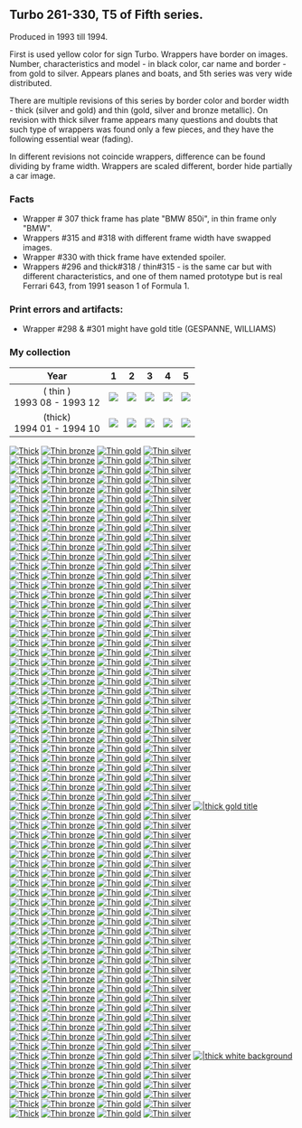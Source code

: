 ## Turbo 261-330, T5 of Fifth series.

Produced in 1993 till 1994.

First is used yellow color for sign Turbo. Wrappers have border on images. Number, characteristics and model - in black
color, car name and border - from gold to silver. Appears planes and boats, and 5th series was very wide distributed.

There are multiple revisions of this series by border color and border width - thick (silver and gold) and
thin (gold, silver and bronze metallic). On revision with thick silver frame appears many questions and doubts that such
type of wrappers was found only a few pieces, and they have the following essential wear (fading).

In different revisions not coincide wrappers, difference can be found dividing by frame width. Wrappers are scaled
different, border hide partially a car image.

### Facts

* Wrapper # 307 thick frame has plate "BMW 850i", in thin frame only "BMW".
* Wrappers #315 and #318 with different frame width have swapped images.
* Wrapper #330 with thick frame have extended spoiler.
* Wrappers #296 and thick#318 / thin#315 - is the same car but with different characteristics, and one of them
  named prototype but is real Ferrari 643, from 1991 season 1 of Formula 1.

### Print errors and artifacts:

* Wrapper #298 & #301 might have gold title (GESPANNE, WILLIAMS)

### My collection

|              Year              |                                                           1                                                            |                                                           2                                                            |                                                           3                                                            |                                                           4                                                            |                                                           5                                                            |
|:------------------------------:|:----------------------------------------------------------------------------------------------------------------------:|:----------------------------------------------------------------------------------------------------------------------:|:----------------------------------------------------------------------------------------------------------------------:|:----------------------------------------------------------------------------------------------------------------------:|:----------------------------------------------------------------------------------------------------------------------:|
| ( thin )<br/>1993 08 - 1993 12 | [<img src='thumbnails/outer/(_thin_)+1993_08_-_1993_12.1.5.png'>](thumbnails/outer/(_thin_)+1993_08_-_1993_12.1.5.png) | [<img src='thumbnails/outer/(_thin_)+1993_08_-_1993_12.2.5.png'>](thumbnails/outer/(_thin_)+1993_08_-_1993_12.2.5.png) | [<img src='thumbnails/outer/(_thin_)+1993_08_-_1993_12.3.5.png'>](thumbnails/outer/(_thin_)+1993_08_-_1993_12.3.5.png) | [<img src='thumbnails/outer/(_thin_)+1993_08_-_1993_12.4.5.png'>](thumbnails/outer/(_thin_)+1993_08_-_1993_12.4.5.png) | [<img src='thumbnails/outer/(_thin_)+1993_08_-_1993_12.5.4.png'>](thumbnails/outer/(_thin_)+1993_08_-_1993_12.5.4.png) |
| (thick)<br/>1994 01 - 1994 10  |  [<img src='thumbnails/outer/(thick)+1994_01_-_1994_10.1.5.png'>](thumbnails/outer/(thick)+1994_01_-_1994_10.1.5.png)  |  [<img src='thumbnails/outer/(thick)+1994_01_-_1994_10.2.5.png'>](thumbnails/outer/(thick)+1994_01_-_1994_10.2.5.png)  |  [<img src='thumbnails/outer/(thick)+1994_01_-_1994_10.3.5.png'>](thumbnails/outer/(thick)+1994_01_-_1994_10.3.5.png)  |  [<img src='thumbnails/outer/(thick)+1994_01_-_1994_10.4.5.png'>](thumbnails/outer/(thick)+1994_01_-_1994_10.4.5.png)  |  [<img src='thumbnails/outer/(thick)+1994_01_-_1994_10.5.5.png'>](thumbnails/outer/(thick)+1994_01_-_1994_10.5.5.png)  |

<span style="display: inline-block;">
	<a href='thumbnails/inner/261.thick.5.png' title='Thick'><img src='thumbnails/inner/261.thick.5.png' alt='Thick'></a>
	<a href='thumbnails/inner/261.thin_bronze.4.png' title='Thin bronze'><img src='thumbnails/inner/261.thin_bronze.4.png' alt='Thin bronze'></a>
	<a href='thumbnails/inner/261.thin_gold.0.png' title='Thin gold'><img src='thumbnails/inner/261.thin_gold.0.png' alt='Thin gold'></a>
	<a href='thumbnails/inner/261.thin_silver.0.png' title='Thin silver'><img src='thumbnails/inner/261.thin_silver.0.png' alt='Thin silver'></a>
</span>
<span style="display: inline-block;">
	<a href='thumbnails/inner/262.thick.5.png' title='Thick'><img src='thumbnails/inner/262.thick.5.png' alt='Thick'></a>
	<a href='thumbnails/inner/262.thin_bronze.4.png' title='Thin bronze'><img src='thumbnails/inner/262.thin_bronze.4.png' alt='Thin bronze'></a>
	<a href='thumbnails/inner/262.thin_gold.0.png' title='Thin gold'><img src='thumbnails/inner/262.thin_gold.0.png' alt='Thin gold'></a>
	<a href='thumbnails/inner/262.thin_silver.0.png' title='Thin silver'><img src='thumbnails/inner/262.thin_silver.0.png' alt='Thin silver'></a>
</span>
<span style="display: inline-block;">
	<a href='thumbnails/inner/263.thick.5.png' title='Thick'><img src='thumbnails/inner/263.thick.5.png' alt='Thick'></a>
	<a href='thumbnails/inner/263.thin_bronze.0.png' title='Thin bronze'><img src='thumbnails/inner/263.thin_bronze.0.png' alt='Thin bronze'></a>
	<a href='thumbnails/inner/263.thin_gold.4.png' title='Thin gold'><img src='thumbnails/inner/263.thin_gold.4.png' alt='Thin gold'></a>
	<a href='thumbnails/inner/263.thin_silver.0.png' title='Thin silver'><img src='thumbnails/inner/263.thin_silver.0.png' alt='Thin silver'></a>
</span>
<span style="display: inline-block;">
	<a href='thumbnails/inner/264.thick.5.png' title='Thick'><img src='thumbnails/inner/264.thick.5.png' alt='Thick'></a>
	<a href='thumbnails/inner/264.thin_bronze.0.png' title='Thin bronze'><img src='thumbnails/inner/264.thin_bronze.0.png' alt='Thin bronze'></a>
	<a href='thumbnails/inner/264.thin_gold.4.png' title='Thin gold'><img src='thumbnails/inner/264.thin_gold.4.png' alt='Thin gold'></a>
	<a href='thumbnails/inner/264.thin_silver.0.png' title='Thin silver'><img src='thumbnails/inner/264.thin_silver.0.png' alt='Thin silver'></a>
</span>
<span style="display: inline-block;">
	<a href='thumbnails/inner/265.thick.5.png' title='Thick'><img src='thumbnails/inner/265.thick.5.png' alt='Thick'></a>
	<a href='thumbnails/inner/265.thin_bronze.0.png' title='Thin bronze'><img src='thumbnails/inner/265.thin_bronze.0.png' alt='Thin bronze'></a>
	<a href='thumbnails/inner/265.thin_gold.4.png' title='Thin gold'><img src='thumbnails/inner/265.thin_gold.4.png' alt='Thin gold'></a>
	<a href='thumbnails/inner/265.thin_silver.0.png' title='Thin silver'><img src='thumbnails/inner/265.thin_silver.0.png' alt='Thin silver'></a>
</span>
<span style="display: inline-block;">
	<a href='thumbnails/inner/266.thick.5.png' title='Thick'><img src='thumbnails/inner/266.thick.5.png' alt='Thick'></a>
	<a href='thumbnails/inner/266.thin_bronze.4.png' title='Thin bronze'><img src='thumbnails/inner/266.thin_bronze.4.png' alt='Thin bronze'></a>
	<a href='thumbnails/inner/266.thin_gold.0.png' title='Thin gold'><img src='thumbnails/inner/266.thin_gold.0.png' alt='Thin gold'></a>
	<a href='thumbnails/inner/266.thin_silver.0.png' title='Thin silver'><img src='thumbnails/inner/266.thin_silver.0.png' alt='Thin silver'></a>
</span>
<span style="display: inline-block;">
	<a href='thumbnails/inner/267.thick.5.png' title='Thick'><img src='thumbnails/inner/267.thick.5.png' alt='Thick'></a>
	<a href='thumbnails/inner/267.thin_bronze.0.png' title='Thin bronze'><img src='thumbnails/inner/267.thin_bronze.0.png' alt='Thin bronze'></a>
	<a href='thumbnails/inner/267.thin_gold.0.png' title='Thin gold'><img src='thumbnails/inner/267.thin_gold.0.png' alt='Thin gold'></a>
	<a href='thumbnails/inner/267.thin_silver.4.png' title='Thin silver'><img src='thumbnails/inner/267.thin_silver.4.png' alt='Thin silver'></a>
</span>
<span style="display: inline-block;">
	<a href='thumbnails/inner/268.thick.5.png' title='Thick'><img src='thumbnails/inner/268.thick.5.png' alt='Thick'></a>
	<a href='thumbnails/inner/268.thin_bronze.0.png' title='Thin bronze'><img src='thumbnails/inner/268.thin_bronze.0.png' alt='Thin bronze'></a>
	<a href='thumbnails/inner/268.thin_gold.4.png' title='Thin gold'><img src='thumbnails/inner/268.thin_gold.4.png' alt='Thin gold'></a>
	<a href='thumbnails/inner/268.thin_silver.0.png' title='Thin silver'><img src='thumbnails/inner/268.thin_silver.0.png' alt='Thin silver'></a>
</span>
<span style="display: inline-block;">
	<a href='thumbnails/inner/269.thick.5.png' title='Thick'><img src='thumbnails/inner/269.thick.5.png' alt='Thick'></a>
	<a href='thumbnails/inner/269.thin_bronze.4.png' title='Thin bronze'><img src='thumbnails/inner/269.thin_bronze.4.png' alt='Thin bronze'></a>
	<a href='thumbnails/inner/269.thin_gold.0.png' title='Thin gold'><img src='thumbnails/inner/269.thin_gold.0.png' alt='Thin gold'></a>
	<a href='thumbnails/inner/269.thin_silver.0.png' title='Thin silver'><img src='thumbnails/inner/269.thin_silver.0.png' alt='Thin silver'></a>
</span>
<span style="display: inline-block;">
	<a href='thumbnails/inner/270.thick.5.png' title='Thick'><img src='thumbnails/inner/270.thick.5.png' alt='Thick'></a>
	<a href='thumbnails/inner/270.thin_bronze.0.png' title='Thin bronze'><img src='thumbnails/inner/270.thin_bronze.0.png' alt='Thin bronze'></a>
	<a href='thumbnails/inner/270.thin_gold.4.png' title='Thin gold'><img src='thumbnails/inner/270.thin_gold.4.png' alt='Thin gold'></a>
	<a href='thumbnails/inner/270.thin_silver.0.png' title='Thin silver'><img src='thumbnails/inner/270.thin_silver.0.png' alt='Thin silver'></a>
</span>
<span style="display: inline-block;">
	<a href='thumbnails/inner/271.thick.5.png' title='Thick'><img src='thumbnails/inner/271.thick.5.png' alt='Thick'></a>
	<a href='thumbnails/inner/271.thin_bronze.4.png' title='Thin bronze'><img src='thumbnails/inner/271.thin_bronze.4.png' alt='Thin bronze'></a>
	<a href='thumbnails/inner/271.thin_gold.0.png' title='Thin gold'><img src='thumbnails/inner/271.thin_gold.0.png' alt='Thin gold'></a>
	<a href='thumbnails/inner/271.thin_silver.0.png' title='Thin silver'><img src='thumbnails/inner/271.thin_silver.0.png' alt='Thin silver'></a>
</span>
<span style="display: inline-block;">
	<a href='thumbnails/inner/272.thick.5.png' title='Thick'><img src='thumbnails/inner/272.thick.5.png' alt='Thick'></a>
	<a href='thumbnails/inner/272.thin_bronze.0.png' title='Thin bronze'><img src='thumbnails/inner/272.thin_bronze.0.png' alt='Thin bronze'></a>
	<a href='thumbnails/inner/272.thin_gold.4.png' title='Thin gold'><img src='thumbnails/inner/272.thin_gold.4.png' alt='Thin gold'></a>
	<a href='thumbnails/inner/272.thin_silver.0.png' title='Thin silver'><img src='thumbnails/inner/272.thin_silver.0.png' alt='Thin silver'></a>
</span>
<span style="display: inline-block;">
	<a href='thumbnails/inner/273.thick.5.png' title='Thick'><img src='thumbnails/inner/273.thick.5.png' alt='Thick'></a>
	<a href='thumbnails/inner/273.thin_bronze.4.png' title='Thin bronze'><img src='thumbnails/inner/273.thin_bronze.4.png' alt='Thin bronze'></a>
	<a href='thumbnails/inner/273.thin_gold.0.png' title='Thin gold'><img src='thumbnails/inner/273.thin_gold.0.png' alt='Thin gold'></a>
	<a href='thumbnails/inner/273.thin_silver.0.png' title='Thin silver'><img src='thumbnails/inner/273.thin_silver.0.png' alt='Thin silver'></a>
</span>
<span style="display: inline-block;">
	<a href='thumbnails/inner/274.thick.5.png' title='Thick'><img src='thumbnails/inner/274.thick.5.png' alt='Thick'></a>
	<a href='thumbnails/inner/274.thin_bronze.0.png' title='Thin bronze'><img src='thumbnails/inner/274.thin_bronze.0.png' alt='Thin bronze'></a>
	<a href='thumbnails/inner/274.thin_gold.4.png' title='Thin gold'><img src='thumbnails/inner/274.thin_gold.4.png' alt='Thin gold'></a>
	<a href='thumbnails/inner/274.thin_silver.0.png' title='Thin silver'><img src='thumbnails/inner/274.thin_silver.0.png' alt='Thin silver'></a>
</span>
<span style="display: inline-block;">
	<a href='thumbnails/inner/275.thick.5.png' title='Thick'><img src='thumbnails/inner/275.thick.5.png' alt='Thick'></a>
	<a href='thumbnails/inner/275.thin_bronze.0.png' title='Thin bronze'><img src='thumbnails/inner/275.thin_bronze.0.png' alt='Thin bronze'></a>
	<a href='thumbnails/inner/275.thin_gold.4.png' title='Thin gold'><img src='thumbnails/inner/275.thin_gold.4.png' alt='Thin gold'></a>
	<a href='thumbnails/inner/275.thin_silver.0.png' title='Thin silver'><img src='thumbnails/inner/275.thin_silver.0.png' alt='Thin silver'></a>
</span>
<span style="display: inline-block;">
	<a href='thumbnails/inner/276.thick.5.png' title='Thick'><img src='thumbnails/inner/276.thick.5.png' alt='Thick'></a>
	<a href='thumbnails/inner/276.thin_bronze.0.png' title='Thin bronze'><img src='thumbnails/inner/276.thin_bronze.0.png' alt='Thin bronze'></a>
	<a href='thumbnails/inner/276.thin_gold.4.png' title='Thin gold'><img src='thumbnails/inner/276.thin_gold.4.png' alt='Thin gold'></a>
	<a href='thumbnails/inner/276.thin_silver.0.png' title='Thin silver'><img src='thumbnails/inner/276.thin_silver.0.png' alt='Thin silver'></a>
</span>
<span style="display: inline-block;">
	<a href='thumbnails/inner/277.thick.5.png' title='Thick'><img src='thumbnails/inner/277.thick.5.png' alt='Thick'></a>
	<a href='thumbnails/inner/277.thin_bronze.0.png' title='Thin bronze'><img src='thumbnails/inner/277.thin_bronze.0.png' alt='Thin bronze'></a>
	<a href='thumbnails/inner/277.thin_gold.4.png' title='Thin gold'><img src='thumbnails/inner/277.thin_gold.4.png' alt='Thin gold'></a>
	<a href='thumbnails/inner/277.thin_silver.0.png' title='Thin silver'><img src='thumbnails/inner/277.thin_silver.0.png' alt='Thin silver'></a>
</span>
<span style="display: inline-block;">
	<a href='thumbnails/inner/278.thick.5.png' title='Thick'><img src='thumbnails/inner/278.thick.5.png' alt='Thick'></a>
	<a href='thumbnails/inner/278.thin_bronze.0.png' title='Thin bronze'><img src='thumbnails/inner/278.thin_bronze.0.png' alt='Thin bronze'></a>
	<a href='thumbnails/inner/278.thin_gold.4.png' title='Thin gold'><img src='thumbnails/inner/278.thin_gold.4.png' alt='Thin gold'></a>
	<a href='thumbnails/inner/278.thin_silver.0.png' title='Thin silver'><img src='thumbnails/inner/278.thin_silver.0.png' alt='Thin silver'></a>
</span>
<span style="display: inline-block;">
	<a href='thumbnails/inner/279.thick.5.png' title='Thick'><img src='thumbnails/inner/279.thick.5.png' alt='Thick'></a>
	<a href='thumbnails/inner/279.thin_bronze.0.png' title='Thin bronze'><img src='thumbnails/inner/279.thin_bronze.0.png' alt='Thin bronze'></a>
	<a href='thumbnails/inner/279.thin_gold.4.png' title='Thin gold'><img src='thumbnails/inner/279.thin_gold.4.png' alt='Thin gold'></a>
	<a href='thumbnails/inner/279.thin_silver.0.png' title='Thin silver'><img src='thumbnails/inner/279.thin_silver.0.png' alt='Thin silver'></a>
</span>
<span style="display: inline-block;">
	<a href='thumbnails/inner/280.thick.5.png' title='Thick'><img src='thumbnails/inner/280.thick.5.png' alt='Thick'></a>
	<a href='thumbnails/inner/280.thin_bronze.0.png' title='Thin bronze'><img src='thumbnails/inner/280.thin_bronze.0.png' alt='Thin bronze'></a>
	<a href='thumbnails/inner/280.thin_gold.4.png' title='Thin gold'><img src='thumbnails/inner/280.thin_gold.4.png' alt='Thin gold'></a>
	<a href='thumbnails/inner/280.thin_silver.0.png' title='Thin silver'><img src='thumbnails/inner/280.thin_silver.0.png' alt='Thin silver'></a>
</span>
<span style="display: inline-block;">
	<a href='thumbnails/inner/281.thick.5.png' title='Thick'><img src='thumbnails/inner/281.thick.5.png' alt='Thick'></a>
	<a href='thumbnails/inner/281.thin_bronze.0.png' title='Thin bronze'><img src='thumbnails/inner/281.thin_bronze.0.png' alt='Thin bronze'></a>
	<a href='thumbnails/inner/281.thin_gold.4.png' title='Thin gold'><img src='thumbnails/inner/281.thin_gold.4.png' alt='Thin gold'></a>
	<a href='thumbnails/inner/281.thin_silver.0.png' title='Thin silver'><img src='thumbnails/inner/281.thin_silver.0.png' alt='Thin silver'></a>
</span>
<span style="display: inline-block;">
	<a href='thumbnails/inner/282.thick.5.png' title='Thick'><img src='thumbnails/inner/282.thick.5.png' alt='Thick'></a>
	<a href='thumbnails/inner/282.thin_bronze.0.png' title='Thin bronze'><img src='thumbnails/inner/282.thin_bronze.0.png' alt='Thin bronze'></a>
	<a href='thumbnails/inner/282.thin_gold.4.png' title='Thin gold'><img src='thumbnails/inner/282.thin_gold.4.png' alt='Thin gold'></a>
	<a href='thumbnails/inner/282.thin_silver.0.png' title='Thin silver'><img src='thumbnails/inner/282.thin_silver.0.png' alt='Thin silver'></a>
</span>
<span style="display: inline-block;">
	<a href='thumbnails/inner/283.thick.5.png' title='Thick'><img src='thumbnails/inner/283.thick.5.png' alt='Thick'></a>
	<a href='thumbnails/inner/283.thin_bronze.0.png' title='Thin bronze'><img src='thumbnails/inner/283.thin_bronze.0.png' alt='Thin bronze'></a>
	<a href='thumbnails/inner/283.thin_gold.4.png' title='Thin gold'><img src='thumbnails/inner/283.thin_gold.4.png' alt='Thin gold'></a>
	<a href='thumbnails/inner/283.thin_silver.0.png' title='Thin silver'><img src='thumbnails/inner/283.thin_silver.0.png' alt='Thin silver'></a>
</span>
<span style="display: inline-block;">
	<a href='thumbnails/inner/284.thick.5.png' title='Thick'><img src='thumbnails/inner/284.thick.5.png' alt='Thick'></a>
	<a href='thumbnails/inner/284.thin_bronze.0.png' title='Thin bronze'><img src='thumbnails/inner/284.thin_bronze.0.png' alt='Thin bronze'></a>
	<a href='thumbnails/inner/284.thin_gold.4.png' title='Thin gold'><img src='thumbnails/inner/284.thin_gold.4.png' alt='Thin gold'></a>
	<a href='thumbnails/inner/284.thin_silver.0.png' title='Thin silver'><img src='thumbnails/inner/284.thin_silver.0.png' alt='Thin silver'></a>
</span>
<span style="display: inline-block;">
	<a href='thumbnails/inner/285.thick.5.png' title='Thick'><img src='thumbnails/inner/285.thick.5.png' alt='Thick'></a>
	<a href='thumbnails/inner/285.thin_bronze.0.png' title='Thin bronze'><img src='thumbnails/inner/285.thin_bronze.0.png' alt='Thin bronze'></a>
	<a href='thumbnails/inner/285.thin_gold.4.png' title='Thin gold'><img src='thumbnails/inner/285.thin_gold.4.png' alt='Thin gold'></a>
	<a href='thumbnails/inner/285.thin_silver.0.png' title='Thin silver'><img src='thumbnails/inner/285.thin_silver.0.png' alt='Thin silver'></a>
</span>
<span style="display: inline-block;">
	<a href='thumbnails/inner/286.thick.5.png' title='Thick'><img src='thumbnails/inner/286.thick.5.png' alt='Thick'></a>
	<a href='thumbnails/inner/286.thin_bronze.4.png' title='Thin bronze'><img src='thumbnails/inner/286.thin_bronze.4.png' alt='Thin bronze'></a>
	<a href='thumbnails/inner/286.thin_gold.0.png' title='Thin gold'><img src='thumbnails/inner/286.thin_gold.0.png' alt='Thin gold'></a>
	<a href='thumbnails/inner/286.thin_silver.0.png' title='Thin silver'><img src='thumbnails/inner/286.thin_silver.0.png' alt='Thin silver'></a>
</span>
<span style="display: inline-block;">
	<a href='thumbnails/inner/287.thick.5.png' title='Thick'><img src='thumbnails/inner/287.thick.5.png' alt='Thick'></a>
	<a href='thumbnails/inner/287.thin_bronze.0.png' title='Thin bronze'><img src='thumbnails/inner/287.thin_bronze.0.png' alt='Thin bronze'></a>
	<a href='thumbnails/inner/287.thin_gold.4.png' title='Thin gold'><img src='thumbnails/inner/287.thin_gold.4.png' alt='Thin gold'></a>
	<a href='thumbnails/inner/287.thin_silver.0.png' title='Thin silver'><img src='thumbnails/inner/287.thin_silver.0.png' alt='Thin silver'></a>
</span>
<span style="display: inline-block;">
	<a href='thumbnails/inner/288.thick.5.png' title='Thick'><img src='thumbnails/inner/288.thick.5.png' alt='Thick'></a>
	<a href='thumbnails/inner/288.thin_bronze.0.png' title='Thin bronze'><img src='thumbnails/inner/288.thin_bronze.0.png' alt='Thin bronze'></a>
	<a href='thumbnails/inner/288.thin_gold.4.png' title='Thin gold'><img src='thumbnails/inner/288.thin_gold.4.png' alt='Thin gold'></a>
	<a href='thumbnails/inner/288.thin_silver.0.png' title='Thin silver'><img src='thumbnails/inner/288.thin_silver.0.png' alt='Thin silver'></a>
</span>
<span style="display: inline-block;">
	<a href='thumbnails/inner/289.thick.5.png' title='Thick'><img src='thumbnails/inner/289.thick.5.png' alt='Thick'></a>
	<a href='thumbnails/inner/289.thin_bronze.0.png' title='Thin bronze'><img src='thumbnails/inner/289.thin_bronze.0.png' alt='Thin bronze'></a>
	<a href='thumbnails/inner/289.thin_gold.4.png' title='Thin gold'><img src='thumbnails/inner/289.thin_gold.4.png' alt='Thin gold'></a>
	<a href='thumbnails/inner/289.thin_silver.0.png' title='Thin silver'><img src='thumbnails/inner/289.thin_silver.0.png' alt='Thin silver'></a>
</span>
<span style="display: inline-block;">
	<a href='thumbnails/inner/290.thick.5.png' title='Thick'><img src='thumbnails/inner/290.thick.5.png' alt='Thick'></a>
	<a href='thumbnails/inner/290.thin_bronze.0.png' title='Thin bronze'><img src='thumbnails/inner/290.thin_bronze.0.png' alt='Thin bronze'></a>
	<a href='thumbnails/inner/290.thin_gold.4.png' title='Thin gold'><img src='thumbnails/inner/290.thin_gold.4.png' alt='Thin gold'></a>
	<a href='thumbnails/inner/290.thin_silver.0.png' title='Thin silver'><img src='thumbnails/inner/290.thin_silver.0.png' alt='Thin silver'></a>
</span>
<span style="display: inline-block;">
	<a href='thumbnails/inner/291.thick.5.png' title='Thick'><img src='thumbnails/inner/291.thick.5.png' alt='Thick'></a>
	<a href='thumbnails/inner/291.thin_bronze.0.png' title='Thin bronze'><img src='thumbnails/inner/291.thin_bronze.0.png' alt='Thin bronze'></a>
	<a href='thumbnails/inner/291.thin_gold.4.png' title='Thin gold'><img src='thumbnails/inner/291.thin_gold.4.png' alt='Thin gold'></a>
	<a href='thumbnails/inner/291.thin_silver.0.png' title='Thin silver'><img src='thumbnails/inner/291.thin_silver.0.png' alt='Thin silver'></a>
</span>
<span style="display: inline-block;">
	<a href='thumbnails/inner/292.thick.5.png' title='Thick'><img src='thumbnails/inner/292.thick.5.png' alt='Thick'></a>
	<a href='thumbnails/inner/292.thin_bronze.0.png' title='Thin bronze'><img src='thumbnails/inner/292.thin_bronze.0.png' alt='Thin bronze'></a>
	<a href='thumbnails/inner/292.thin_gold.4.png' title='Thin gold'><img src='thumbnails/inner/292.thin_gold.4.png' alt='Thin gold'></a>
	<a href='thumbnails/inner/292.thin_silver.0.png' title='Thin silver'><img src='thumbnails/inner/292.thin_silver.0.png' alt='Thin silver'></a>
</span>
<span style="display: inline-block;">
	<a href='thumbnails/inner/293.thick.5.png' title='Thick'><img src='thumbnails/inner/293.thick.5.png' alt='Thick'></a>
	<a href='thumbnails/inner/293.thin_bronze.0.png' title='Thin bronze'><img src='thumbnails/inner/293.thin_bronze.0.png' alt='Thin bronze'></a>
	<a href='thumbnails/inner/293.thin_gold.4.png' title='Thin gold'><img src='thumbnails/inner/293.thin_gold.4.png' alt='Thin gold'></a>
	<a href='thumbnails/inner/293.thin_silver.0.png' title='Thin silver'><img src='thumbnails/inner/293.thin_silver.0.png' alt='Thin silver'></a>
</span>
<span style="display: inline-block;">
	<a href='thumbnails/inner/294.thick.5.png' title='Thick'><img src='thumbnails/inner/294.thick.5.png' alt='Thick'></a>
	<a href='thumbnails/inner/294.thin_bronze.0.png' title='Thin bronze'><img src='thumbnails/inner/294.thin_bronze.0.png' alt='Thin bronze'></a>
	<a href='thumbnails/inner/294.thin_gold.4.png' title='Thin gold'><img src='thumbnails/inner/294.thin_gold.4.png' alt='Thin gold'></a>
	<a href='thumbnails/inner/294.thin_silver.0.png' title='Thin silver'><img src='thumbnails/inner/294.thin_silver.0.png' alt='Thin silver'></a>
</span>
<span style="display: inline-block;">
	<a href='thumbnails/inner/295.thick.5.png' title='Thick'><img src='thumbnails/inner/295.thick.5.png' alt='Thick'></a>
	<a href='thumbnails/inner/295.thin_bronze.4.png' title='Thin bronze'><img src='thumbnails/inner/295.thin_bronze.4.png' alt='Thin bronze'></a>
	<a href='thumbnails/inner/295.thin_gold.0.png' title='Thin gold'><img src='thumbnails/inner/295.thin_gold.0.png' alt='Thin gold'></a>
	<a href='thumbnails/inner/295.thin_silver.0.png' title='Thin silver'><img src='thumbnails/inner/295.thin_silver.0.png' alt='Thin silver'></a>
</span>
<span style="display: inline-block;">
	<a href='thumbnails/inner/296.thick.5.png' title='Thick'><img src='thumbnails/inner/296.thick.5.png' alt='Thick'></a>
	<a href='thumbnails/inner/296.thin_bronze.0.png' title='Thin bronze'><img src='thumbnails/inner/296.thin_bronze.0.png' alt='Thin bronze'></a>
	<a href='thumbnails/inner/296.thin_gold.4.png' title='Thin gold'><img src='thumbnails/inner/296.thin_gold.4.png' alt='Thin gold'></a>
	<a href='thumbnails/inner/296.thin_silver.0.png' title='Thin silver'><img src='thumbnails/inner/296.thin_silver.0.png' alt='Thin silver'></a>
</span>
<span style="display: inline-block;">
	<a href='thumbnails/inner/297.thick.5.png' title='Thick'><img src='thumbnails/inner/297.thick.5.png' alt='Thick'></a>
	<a href='thumbnails/inner/297.thin_bronze.0.png' title='Thin bronze'><img src='thumbnails/inner/297.thin_bronze.0.png' alt='Thin bronze'></a>
	<a href='thumbnails/inner/297.thin_gold.4.png' title='Thin gold'><img src='thumbnails/inner/297.thin_gold.4.png' alt='Thin gold'></a>
	<a href='thumbnails/inner/297.thin_silver.0.png' title='Thin silver'><img src='thumbnails/inner/297.thin_silver.0.png' alt='Thin silver'></a>
</span>
<span style="display: inline-block;">
	<a href='thumbnails/inner/298.thick.5.png' title='Thick'><img src='thumbnails/inner/298.thick.5.png' alt='Thick'></a>
	<a href='thumbnails/inner/298.thin_bronze.0.png' title='Thin bronze'><img src='thumbnails/inner/298.thin_bronze.0.png' alt='Thin bronze'></a>
	<a href='thumbnails/inner/298.thin_gold.4.png' title='Thin gold'><img src='thumbnails/inner/298.thin_gold.4.png' alt='Thin gold'></a>
	<a href='thumbnails/inner/298.thin_silver.0.png' title='Thin silver'><img src='thumbnails/inner/298.thin_silver.0.png' alt='Thin silver'></a>
	<a href='thumbnails/inner/298.|thick_gold_title.5.png' title='|thick gold title'><img src='thumbnails/inner/298.|thick_gold_title.5.png' alt='|thick gold title'></a>
</span>
<span style="display: inline-block;">
	<a href='thumbnails/inner/299.thick.5.png' title='Thick'><img src='thumbnails/inner/299.thick.5.png' alt='Thick'></a>
	<a href='thumbnails/inner/299.thin_bronze.4.png' title='Thin bronze'><img src='thumbnails/inner/299.thin_bronze.4.png' alt='Thin bronze'></a>
	<a href='thumbnails/inner/299.thin_gold.0.png' title='Thin gold'><img src='thumbnails/inner/299.thin_gold.0.png' alt='Thin gold'></a>
	<a href='thumbnails/inner/299.thin_silver.0.png' title='Thin silver'><img src='thumbnails/inner/299.thin_silver.0.png' alt='Thin silver'></a>
</span>
<span style="display: inline-block;">
	<a href='thumbnails/inner/300.thick.5.png' title='Thick'><img src='thumbnails/inner/300.thick.5.png' alt='Thick'></a>
	<a href='thumbnails/inner/300.thin_bronze.0.png' title='Thin bronze'><img src='thumbnails/inner/300.thin_bronze.0.png' alt='Thin bronze'></a>
	<a href='thumbnails/inner/300.thin_gold.0.png' title='Thin gold'><img src='thumbnails/inner/300.thin_gold.0.png' alt='Thin gold'></a>
	<a href='thumbnails/inner/300.thin_silver.0.png' title='Thin silver'><img src='thumbnails/inner/300.thin_silver.0.png' alt='Thin silver'></a>
</span>
<span style="display: inline-block;">
	<a href='thumbnails/inner/301.thick.5.png' title='Thick'><img src='thumbnails/inner/301.thick.5.png' alt='Thick'></a>
	<a href='thumbnails/inner/301.thin_bronze.0.png' title='Thin bronze'><img src='thumbnails/inner/301.thin_bronze.0.png' alt='Thin bronze'></a>
	<a href='thumbnails/inner/301.thin_gold.4.png' title='Thin gold'><img src='thumbnails/inner/301.thin_gold.4.png' alt='Thin gold'></a>
	<a href='thumbnails/inner/301.thin_silver.0.png' title='Thin silver'><img src='thumbnails/inner/301.thin_silver.0.png' alt='Thin silver'></a>
</span>
<span style="display: inline-block;">
	<a href='thumbnails/inner/302.thick.5.png' title='Thick'><img src='thumbnails/inner/302.thick.5.png' alt='Thick'></a>
	<a href='thumbnails/inner/302.thin_bronze.0.png' title='Thin bronze'><img src='thumbnails/inner/302.thin_bronze.0.png' alt='Thin bronze'></a>
	<a href='thumbnails/inner/302.thin_gold.4.png' title='Thin gold'><img src='thumbnails/inner/302.thin_gold.4.png' alt='Thin gold'></a>
	<a href='thumbnails/inner/302.thin_silver.0.png' title='Thin silver'><img src='thumbnails/inner/302.thin_silver.0.png' alt='Thin silver'></a>
</span>
<span style="display: inline-block;">
	<a href='thumbnails/inner/303.thick.5.png' title='Thick'><img src='thumbnails/inner/303.thick.5.png' alt='Thick'></a>
	<a href='thumbnails/inner/303.thin_bronze.0.png' title='Thin bronze'><img src='thumbnails/inner/303.thin_bronze.0.png' alt='Thin bronze'></a>
	<a href='thumbnails/inner/303.thin_gold.4.png' title='Thin gold'><img src='thumbnails/inner/303.thin_gold.4.png' alt='Thin gold'></a>
	<a href='thumbnails/inner/303.thin_silver.0.png' title='Thin silver'><img src='thumbnails/inner/303.thin_silver.0.png' alt='Thin silver'></a>
</span>
<span style="display: inline-block;">
	<a href='thumbnails/inner/304.thick.5.png' title='Thick'><img src='thumbnails/inner/304.thick.5.png' alt='Thick'></a>
	<a href='thumbnails/inner/304.thin_bronze.0.png' title='Thin bronze'><img src='thumbnails/inner/304.thin_bronze.0.png' alt='Thin bronze'></a>
	<a href='thumbnails/inner/304.thin_gold.4.png' title='Thin gold'><img src='thumbnails/inner/304.thin_gold.4.png' alt='Thin gold'></a>
	<a href='thumbnails/inner/304.thin_silver.0.png' title='Thin silver'><img src='thumbnails/inner/304.thin_silver.0.png' alt='Thin silver'></a>
</span>
<span style="display: inline-block;">
	<a href='thumbnails/inner/305.thick.5.png' title='Thick'><img src='thumbnails/inner/305.thick.5.png' alt='Thick'></a>
	<a href='thumbnails/inner/305.thin_bronze.0.png' title='Thin bronze'><img src='thumbnails/inner/305.thin_bronze.0.png' alt='Thin bronze'></a>
	<a href='thumbnails/inner/305.thin_gold.4.png' title='Thin gold'><img src='thumbnails/inner/305.thin_gold.4.png' alt='Thin gold'></a>
	<a href='thumbnails/inner/305.thin_silver.0.png' title='Thin silver'><img src='thumbnails/inner/305.thin_silver.0.png' alt='Thin silver'></a>
</span>
<span style="display: inline-block;">
	<a href='thumbnails/inner/306.thick.5.png' title='Thick'><img src='thumbnails/inner/306.thick.5.png' alt='Thick'></a>
	<a href='thumbnails/inner/306.thin_bronze.4.png' title='Thin bronze'><img src='thumbnails/inner/306.thin_bronze.4.png' alt='Thin bronze'></a>
	<a href='thumbnails/inner/306.thin_gold.0.png' title='Thin gold'><img src='thumbnails/inner/306.thin_gold.0.png' alt='Thin gold'></a>
	<a href='thumbnails/inner/306.thin_silver.0.png' title='Thin silver'><img src='thumbnails/inner/306.thin_silver.0.png' alt='Thin silver'></a>
</span>
<span style="display: inline-block;">
	<a href='thumbnails/inner/307.thick.5.png' title='Thick'><img src='thumbnails/inner/307.thick.5.png' alt='Thick'></a>
	<a href='thumbnails/inner/307.thin_bronze.4.png' title='Thin bronze'><img src='thumbnails/inner/307.thin_bronze.4.png' alt='Thin bronze'></a>
	<a href='thumbnails/inner/307.thin_gold.0.png' title='Thin gold'><img src='thumbnails/inner/307.thin_gold.0.png' alt='Thin gold'></a>
	<a href='thumbnails/inner/307.thin_silver.0.png' title='Thin silver'><img src='thumbnails/inner/307.thin_silver.0.png' alt='Thin silver'></a>
</span>
<span style="display: inline-block;">
	<a href='thumbnails/inner/308.thick.5.png' title='Thick'><img src='thumbnails/inner/308.thick.5.png' alt='Thick'></a>
	<a href='thumbnails/inner/308.thin_bronze.0.png' title='Thin bronze'><img src='thumbnails/inner/308.thin_bronze.0.png' alt='Thin bronze'></a>
	<a href='thumbnails/inner/308.thin_gold.4.png' title='Thin gold'><img src='thumbnails/inner/308.thin_gold.4.png' alt='Thin gold'></a>
	<a href='thumbnails/inner/308.thin_silver.0.png' title='Thin silver'><img src='thumbnails/inner/308.thin_silver.0.png' alt='Thin silver'></a>
</span>
<span style="display: inline-block;">
	<a href='thumbnails/inner/309.thick.5.png' title='Thick'><img src='thumbnails/inner/309.thick.5.png' alt='Thick'></a>
	<a href='thumbnails/inner/309.thin_bronze.4.png' title='Thin bronze'><img src='thumbnails/inner/309.thin_bronze.4.png' alt='Thin bronze'></a>
	<a href='thumbnails/inner/309.thin_gold.0.png' title='Thin gold'><img src='thumbnails/inner/309.thin_gold.0.png' alt='Thin gold'></a>
	<a href='thumbnails/inner/309.thin_silver.0.png' title='Thin silver'><img src='thumbnails/inner/309.thin_silver.0.png' alt='Thin silver'></a>
</span>
<span style="display: inline-block;">
	<a href='thumbnails/inner/310.thick.5.png' title='Thick'><img src='thumbnails/inner/310.thick.5.png' alt='Thick'></a>
	<a href='thumbnails/inner/310.thin_bronze.0.png' title='Thin bronze'><img src='thumbnails/inner/310.thin_bronze.0.png' alt='Thin bronze'></a>
	<a href='thumbnails/inner/310.thin_gold.4.png' title='Thin gold'><img src='thumbnails/inner/310.thin_gold.4.png' alt='Thin gold'></a>
	<a href='thumbnails/inner/310.thin_silver.0.png' title='Thin silver'><img src='thumbnails/inner/310.thin_silver.0.png' alt='Thin silver'></a>
</span>
<span style="display: inline-block;">
	<a href='thumbnails/inner/311.thick.5.png' title='Thick'><img src='thumbnails/inner/311.thick.5.png' alt='Thick'></a>
	<a href='thumbnails/inner/311.thin_bronze.4.png' title='Thin bronze'><img src='thumbnails/inner/311.thin_bronze.4.png' alt='Thin bronze'></a>
	<a href='thumbnails/inner/311.thin_gold.0.png' title='Thin gold'><img src='thumbnails/inner/311.thin_gold.0.png' alt='Thin gold'></a>
	<a href='thumbnails/inner/311.thin_silver.0.png' title='Thin silver'><img src='thumbnails/inner/311.thin_silver.0.png' alt='Thin silver'></a>
</span>
<span style="display: inline-block;">
	<a href='thumbnails/inner/312.thick.5.png' title='Thick'><img src='thumbnails/inner/312.thick.5.png' alt='Thick'></a>
	<a href='thumbnails/inner/312.thin_bronze.0.png' title='Thin bronze'><img src='thumbnails/inner/312.thin_bronze.0.png' alt='Thin bronze'></a>
	<a href='thumbnails/inner/312.thin_gold.4.png' title='Thin gold'><img src='thumbnails/inner/312.thin_gold.4.png' alt='Thin gold'></a>
	<a href='thumbnails/inner/312.thin_silver.0.png' title='Thin silver'><img src='thumbnails/inner/312.thin_silver.0.png' alt='Thin silver'></a>
</span>
<span style="display: inline-block;">
	<a href='thumbnails/inner/313.thick.5.png' title='Thick'><img src='thumbnails/inner/313.thick.5.png' alt='Thick'></a>
	<a href='thumbnails/inner/313.thin_bronze.0.png' title='Thin bronze'><img src='thumbnails/inner/313.thin_bronze.0.png' alt='Thin bronze'></a>
	<a href='thumbnails/inner/313.thin_gold.4.png' title='Thin gold'><img src='thumbnails/inner/313.thin_gold.4.png' alt='Thin gold'></a>
	<a href='thumbnails/inner/313.thin_silver.0.png' title='Thin silver'><img src='thumbnails/inner/313.thin_silver.0.png' alt='Thin silver'></a>
</span>
<span style="display: inline-block;">
	<a href='thumbnails/inner/314.thick.5.png' title='Thick'><img src='thumbnails/inner/314.thick.5.png' alt='Thick'></a>
	<a href='thumbnails/inner/314.thin_bronze.0.png' title='Thin bronze'><img src='thumbnails/inner/314.thin_bronze.0.png' alt='Thin bronze'></a>
	<a href='thumbnails/inner/314.thin_gold.4.png' title='Thin gold'><img src='thumbnails/inner/314.thin_gold.4.png' alt='Thin gold'></a>
	<a href='thumbnails/inner/314.thin_silver.0.png' title='Thin silver'><img src='thumbnails/inner/314.thin_silver.0.png' alt='Thin silver'></a>
</span>
<span style="display: inline-block;">
	<a href='thumbnails/inner/315.thick.5.png' title='Thick'><img src='thumbnails/inner/315.thick.5.png' alt='Thick'></a>
	<a href='thumbnails/inner/315.thin_bronze.0.png' title='Thin bronze'><img src='thumbnails/inner/315.thin_bronze.0.png' alt='Thin bronze'></a>
	<a href='thumbnails/inner/315.thin_gold.4.png' title='Thin gold'><img src='thumbnails/inner/315.thin_gold.4.png' alt='Thin gold'></a>
	<a href='thumbnails/inner/315.thin_silver.0.png' title='Thin silver'><img src='thumbnails/inner/315.thin_silver.0.png' alt='Thin silver'></a>
</span>
<span style="display: inline-block;">
	<a href='thumbnails/inner/316.thick.5.png' title='Thick'><img src='thumbnails/inner/316.thick.5.png' alt='Thick'></a>
	<a href='thumbnails/inner/316.thin_bronze.4.png' title='Thin bronze'><img src='thumbnails/inner/316.thin_bronze.4.png' alt='Thin bronze'></a>
	<a href='thumbnails/inner/316.thin_gold.0.png' title='Thin gold'><img src='thumbnails/inner/316.thin_gold.0.png' alt='Thin gold'></a>
	<a href='thumbnails/inner/316.thin_silver.0.png' title='Thin silver'><img src='thumbnails/inner/316.thin_silver.0.png' alt='Thin silver'></a>
</span>
<span style="display: inline-block;">
	<a href='thumbnails/inner/317.thick.5.png' title='Thick'><img src='thumbnails/inner/317.thick.5.png' alt='Thick'></a>
	<a href='thumbnails/inner/317.thin_bronze.0.png' title='Thin bronze'><img src='thumbnails/inner/317.thin_bronze.0.png' alt='Thin bronze'></a>
	<a href='thumbnails/inner/317.thin_gold.0.png' title='Thin gold'><img src='thumbnails/inner/317.thin_gold.0.png' alt='Thin gold'></a>
	<a href='thumbnails/inner/317.thin_silver.4.png' title='Thin silver'><img src='thumbnails/inner/317.thin_silver.4.png' alt='Thin silver'></a>
</span>
<span style="display: inline-block;">
	<a href='thumbnails/inner/318.thick.5.png' title='Thick'><img src='thumbnails/inner/318.thick.5.png' alt='Thick'></a>
	<a href='thumbnails/inner/318.thin_bronze.0.png' title='Thin bronze'><img src='thumbnails/inner/318.thin_bronze.0.png' alt='Thin bronze'></a>
	<a href='thumbnails/inner/318.thin_gold.4.png' title='Thin gold'><img src='thumbnails/inner/318.thin_gold.4.png' alt='Thin gold'></a>
	<a href='thumbnails/inner/318.thin_silver.0.png' title='Thin silver'><img src='thumbnails/inner/318.thin_silver.0.png' alt='Thin silver'></a>
</span>
<span style="display: inline-block;">
	<a href='thumbnails/inner/319.thick.5.png' title='Thick'><img src='thumbnails/inner/319.thick.5.png' alt='Thick'></a>
	<a href='thumbnails/inner/319.thin_bronze.0.png' title='Thin bronze'><img src='thumbnails/inner/319.thin_bronze.0.png' alt='Thin bronze'></a>
	<a href='thumbnails/inner/319.thin_gold.4.png' title='Thin gold'><img src='thumbnails/inner/319.thin_gold.4.png' alt='Thin gold'></a>
	<a href='thumbnails/inner/319.thin_silver.0.png' title='Thin silver'><img src='thumbnails/inner/319.thin_silver.0.png' alt='Thin silver'></a>
</span>
<span style="display: inline-block;">
	<a href='thumbnails/inner/320.thick.5.png' title='Thick'><img src='thumbnails/inner/320.thick.5.png' alt='Thick'></a>
	<a href='thumbnails/inner/320.thin_bronze.4.png' title='Thin bronze'><img src='thumbnails/inner/320.thin_bronze.4.png' alt='Thin bronze'></a>
	<a href='thumbnails/inner/320.thin_gold.0.png' title='Thin gold'><img src='thumbnails/inner/320.thin_gold.0.png' alt='Thin gold'></a>
	<a href='thumbnails/inner/320.thin_silver.0.png' title='Thin silver'><img src='thumbnails/inner/320.thin_silver.0.png' alt='Thin silver'></a>
</span>
<span style="display: inline-block;">
	<a href='thumbnails/inner/321.thick.5.png' title='Thick'><img src='thumbnails/inner/321.thick.5.png' alt='Thick'></a>
	<a href='thumbnails/inner/321.thin_bronze.4.png' title='Thin bronze'><img src='thumbnails/inner/321.thin_bronze.4.png' alt='Thin bronze'></a>
	<a href='thumbnails/inner/321.thin_gold.0.png' title='Thin gold'><img src='thumbnails/inner/321.thin_gold.0.png' alt='Thin gold'></a>
	<a href='thumbnails/inner/321.thin_silver.0.png' title='Thin silver'><img src='thumbnails/inner/321.thin_silver.0.png' alt='Thin silver'></a>
</span>
<span style="display: inline-block;">
	<a href='thumbnails/inner/322.thick.5.png' title='Thick'><img src='thumbnails/inner/322.thick.5.png' alt='Thick'></a>
	<a href='thumbnails/inner/322.thin_bronze.0.png' title='Thin bronze'><img src='thumbnails/inner/322.thin_bronze.0.png' alt='Thin bronze'></a>
	<a href='thumbnails/inner/322.thin_gold.4.png' title='Thin gold'><img src='thumbnails/inner/322.thin_gold.4.png' alt='Thin gold'></a>
	<a href='thumbnails/inner/322.thin_silver.0.png' title='Thin silver'><img src='thumbnails/inner/322.thin_silver.0.png' alt='Thin silver'></a>
</span>
<span style="display: inline-block;">
	<a href='thumbnails/inner/323.thick.5.png' title='Thick'><img src='thumbnails/inner/323.thick.5.png' alt='Thick'></a>
	<a href='thumbnails/inner/323.thin_bronze.4.png' title='Thin bronze'><img src='thumbnails/inner/323.thin_bronze.4.png' alt='Thin bronze'></a>
	<a href='thumbnails/inner/323.thin_gold.0.png' title='Thin gold'><img src='thumbnails/inner/323.thin_gold.0.png' alt='Thin gold'></a>
	<a href='thumbnails/inner/323.thin_silver.0.png' title='Thin silver'><img src='thumbnails/inner/323.thin_silver.0.png' alt='Thin silver'></a>
</span>
<span style="display: inline-block;">
	<a href='thumbnails/inner/324.thick.5.png' title='Thick'><img src='thumbnails/inner/324.thick.5.png' alt='Thick'></a>
	<a href='thumbnails/inner/324.thin_bronze.0.png' title='Thin bronze'><img src='thumbnails/inner/324.thin_bronze.0.png' alt='Thin bronze'></a>
	<a href='thumbnails/inner/324.thin_gold.4.png' title='Thin gold'><img src='thumbnails/inner/324.thin_gold.4.png' alt='Thin gold'></a>
	<a href='thumbnails/inner/324.thin_silver.0.png' title='Thin silver'><img src='thumbnails/inner/324.thin_silver.0.png' alt='Thin silver'></a>
	<a href='thumbnails/inner/324.|thick_white_background.5.png' title='|thick white background'><img src='thumbnails/inner/324.|thick_white_background.5.png' alt='|thick white background'></a>
</span>
<span style="display: inline-block;">
	<a href='thumbnails/inner/325.thick.5.png' title='Thick'><img src='thumbnails/inner/325.thick.5.png' alt='Thick'></a>
	<a href='thumbnails/inner/325.thin_bronze.0.png' title='Thin bronze'><img src='thumbnails/inner/325.thin_bronze.0.png' alt='Thin bronze'></a>
	<a href='thumbnails/inner/325.thin_gold.4.png' title='Thin gold'><img src='thumbnails/inner/325.thin_gold.4.png' alt='Thin gold'></a>
	<a href='thumbnails/inner/325.thin_silver.0.png' title='Thin silver'><img src='thumbnails/inner/325.thin_silver.0.png' alt='Thin silver'></a>
</span>
<span style="display: inline-block;">
	<a href='thumbnails/inner/326.thick.5.png' title='Thick'><img src='thumbnails/inner/326.thick.5.png' alt='Thick'></a>
	<a href='thumbnails/inner/326.thin_bronze.0.png' title='Thin bronze'><img src='thumbnails/inner/326.thin_bronze.0.png' alt='Thin bronze'></a>
	<a href='thumbnails/inner/326.thin_gold.4.png' title='Thin gold'><img src='thumbnails/inner/326.thin_gold.4.png' alt='Thin gold'></a>
	<a href='thumbnails/inner/326.thin_silver.0.png' title='Thin silver'><img src='thumbnails/inner/326.thin_silver.0.png' alt='Thin silver'></a>
</span>
<span style="display: inline-block;">
	<a href='thumbnails/inner/327.thick.5.png' title='Thick'><img src='thumbnails/inner/327.thick.5.png' alt='Thick'></a>
	<a href='thumbnails/inner/327.thin_bronze.0.png' title='Thin bronze'><img src='thumbnails/inner/327.thin_bronze.0.png' alt='Thin bronze'></a>
	<a href='thumbnails/inner/327.thin_gold.4.png' title='Thin gold'><img src='thumbnails/inner/327.thin_gold.4.png' alt='Thin gold'></a>
	<a href='thumbnails/inner/327.thin_silver.0.png' title='Thin silver'><img src='thumbnails/inner/327.thin_silver.0.png' alt='Thin silver'></a>
</span>
<span style="display: inline-block;">
	<a href='thumbnails/inner/328.thick.5.png' title='Thick'><img src='thumbnails/inner/328.thick.5.png' alt='Thick'></a>
	<a href='thumbnails/inner/328.thin_bronze.0.png' title='Thin bronze'><img src='thumbnails/inner/328.thin_bronze.0.png' alt='Thin bronze'></a>
	<a href='thumbnails/inner/328.thin_gold.4.png' title='Thin gold'><img src='thumbnails/inner/328.thin_gold.4.png' alt='Thin gold'></a>
	<a href='thumbnails/inner/328.thin_silver.0.png' title='Thin silver'><img src='thumbnails/inner/328.thin_silver.0.png' alt='Thin silver'></a>
</span>
<span style="display: inline-block;">
	<a href='thumbnails/inner/329.thick.5.png' title='Thick'><img src='thumbnails/inner/329.thick.5.png' alt='Thick'></a>
	<a href='thumbnails/inner/329.thin_bronze.0.png' title='Thin bronze'><img src='thumbnails/inner/329.thin_bronze.0.png' alt='Thin bronze'></a>
	<a href='thumbnails/inner/329.thin_gold.4.png' title='Thin gold'><img src='thumbnails/inner/329.thin_gold.4.png' alt='Thin gold'></a>
	<a href='thumbnails/inner/329.thin_silver.0.png' title='Thin silver'><img src='thumbnails/inner/329.thin_silver.0.png' alt='Thin silver'></a>
</span>
<span style="display: inline-block;">
	<a href='thumbnails/inner/330.thick.5.png' title='Thick'><img src='thumbnails/inner/330.thick.5.png' alt='Thick'></a>
	<a href='thumbnails/inner/330.thin_bronze.0.png' title='Thin bronze'><img src='thumbnails/inner/330.thin_bronze.0.png' alt='Thin bronze'></a>
	<a href='thumbnails/inner/330.thin_gold.4.png' title='Thin gold'><img src='thumbnails/inner/330.thin_gold.4.png' alt='Thin gold'></a>
	<a href='thumbnails/inner/330.thin_silver.0.png' title='Thin silver'><img src='thumbnails/inner/330.thin_silver.0.png' alt='Thin silver'></a>
</span>


